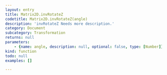 ```yaml
---
layout: entry
title: Matrix2D.invRotateZ
codetitle: Matrix2D.invRotateZ(angle)
description: 'invRotateZ Needs more description.'
category: Document
subcategory: Transformation
returns: null
parameters:
    - {name: angle, description: null, optional: false, type: [Number]}
kind: function
todo: null
examples: []

---
```

